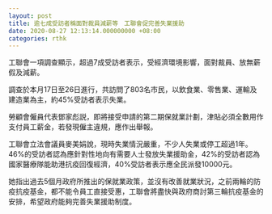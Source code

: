 ```yaml
---
layout: post
title: 逾七成受訪者稱面對裁員減薪等　工聯會促完善失業援助
date: 2020-08-27 12:13:14.000000000 +08:00
categories: rthk
---
```


工聯會一項調查顯示，超過7成受訪者表示，受經濟環境影響，面對裁員、放無薪假及減薪。

調查於本月17日至26日進行，共訪問了803名巿民，以飲食業、零售業、運輸及建造業為主，約45%受訪者表示失業。

勞顧會僱員代表鄧家彪説，即將接受申請的第二期保就業計劃，津貼必須全數用作支付員工薪金，若發現僱主違規，應作出舉報。

工聯會立法會議員麥美娟說，現時失業情況嚴重，不少人失業或停工超過1年。46%的受訪者認為應針對性地向有需要人士發放失業援助金，42%的受訪者認為國家醫療隊能助港抗疫回復經濟，40%受訪者表示應全民派發10000元。

她指出過去5個月政府所推出的保就業政策，並沒有改善就業狀況，之前兩輪的防疫抗疫基金，都不能令員工直接受惠，工聯會將盡快與政府商討第三輪抗疫基金的安排，希望政府能夠完善失業援助制度。

